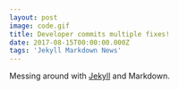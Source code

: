 ```yaml
---
layout: post
image: code.gif
title: Developer commits multiple fixes!
date: 2017-08-15T00:00:00.000Z
tags: 'Jekyll Markdown News'
---
```


Messing around with [Jekyll](http://jekyllrb.com) and Markdown.
